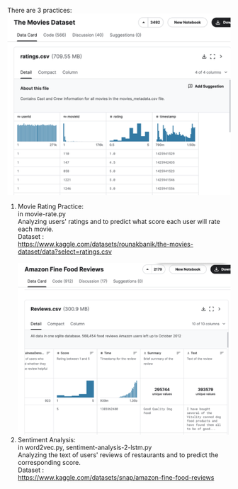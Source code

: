 There are 3 practices:
![image](https://github.com/minmin1223/Data-Mining-Practice/blob/main/movie_rating_data)
1. Movie Rating Practice:\
in movie-rate.py\
Analyzing users' ratings and to predict what score each user will rate each movie.\
Dataset :\
https://www.kaggle.com/datasets/rounakbanik/the-movies-dataset/data?select=ratings.csv
\
\
![image](https://github.com/minmin1223/Data-Mining-Practice/blob/main/Sentiment_Analysis_data)
3. Sentiment Analysis:\
in word2vec.py, sentiment-analysis-2-lstm.py\
Analyzing the text of users' reviews of restaurants and to predict the corresponding score.\
Dataset :\
https://www.kaggle.com/datasets/snap/amazon-fine-food-reviews
